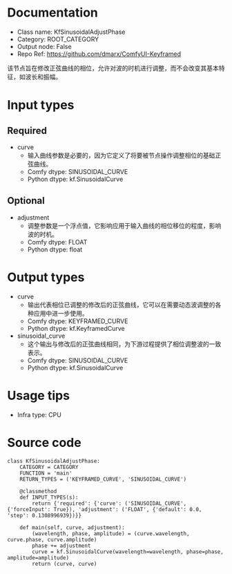 # Documentation
- Class name: KfSinusoidalAdjustPhase
- Category: ROOT_CATEGORY
- Output node: False
- Repo Ref: https://github.com/dmarx/ComfyUI-Keyframed

该节点旨在修改正弦曲线的相位，允许对波的时机进行调整，而不会改变其基本特征，如波长和振幅。

# Input types
## Required
- curve
    - 输入曲线参数是必要的，因为它定义了将要被节点操作调整相位的基础正弦曲线。
    - Comfy dtype: SINUSOIDAL_CURVE
    - Python dtype: kf.SinusoidalCurve
## Optional
- adjustment
    - 调整参数是一个浮点值，它影响应用于输入曲线的相位移位的程度，影响波的时机。
    - Comfy dtype: FLOAT
    - Python dtype: float

# Output types
- curve
    - 输出代表相位已调整的修改后的正弦曲线，它可以在需要动态波调整的各种应用中进一步使用。
    - Comfy dtype: KEYFRAMED_CURVE
    - Python dtype: kf.KeyframedCurve
- sinusoidal_curve
    - 这个输出与修改后的正弦曲线相同，为下游过程提供了相位调整波的一致表示。
    - Comfy dtype: SINUSOIDAL_CURVE
    - Python dtype: kf.SinusoidalCurve

# Usage tips
- Infra type: CPU

# Source code
```
class KfSinusoidalAdjustPhase:
    CATEGORY = CATEGORY
    FUNCTION = 'main'
    RETURN_TYPES = ('KEYFRAMED_CURVE', 'SINUSOIDAL_CURVE')

    @classmethod
    def INPUT_TYPES(s):
        return {'required': {'curve': ('SINUSOIDAL_CURVE', {'forceInput': True}), 'adjustment': ('FLOAT', {'default': 0.0, 'step': 0.1308996939})}}

    def main(self, curve, adjustment):
        (wavelength, phase, amplitude) = (curve.wavelength, curve.phase, curve.amplitude)
        phase += adjustment
        curve = kf.SinusoidalCurve(wavelength=wavelength, phase=phase, amplitude=amplitude)
        return (curve, curve)
```